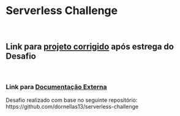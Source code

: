 <h1>Serverless Challenge</h1>
<br/>
<h2>Link para <a href="https://github.com/thiagotelini/official-serverless-challenge">projeto corrigido</a> após estrega do Desafio</h2>
<br/>
<h3>Link para <a href="https://foggy-drug-9b5.notion.site/Documenta-o-Serverless-Challenge-706933dc6808486ca1856ea28e235bfa">Documentação Externa</a></h3>
Desafio realizado com base no seguinte repositório: https://github.com/dornellas13/serverless-challenge
